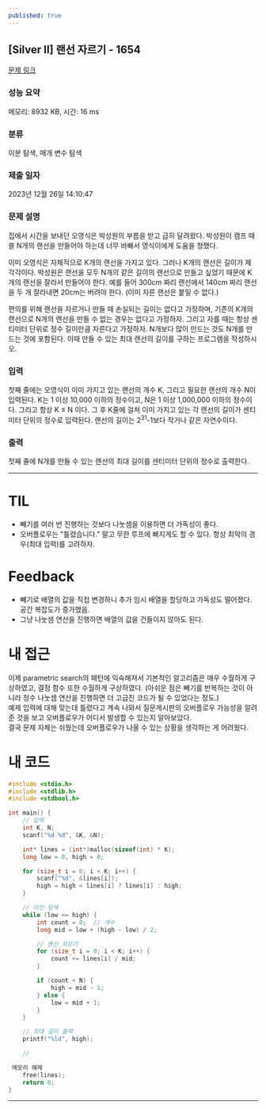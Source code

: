 ```yaml
---
published: true
---
```


## [Silver II] 랜선 자르기 - 1654

[문제 링크](https://www.acmicpc.net/problem/1654)

### 성능 요약
메모리: 8932 KB, 시간: 16 ms

### 분류
이분 탐색, 매개 변수 탐색

### 제출 일자
2023년 12월 26일 14:10:47

### 문제 설명
집에서 시간을 보내던 오영식은 박성원의 부름을 받고 급히 달려왔다. 박성원이 캠프 때 쓸 N개의 랜선을 만들어야 하는데 너무 바빠서 영식이에게 도움을 청했다.

이미 오영식은 자체적으로 K개의 랜선을 가지고 있다. 그러나 K개의 랜선은 길이가 제각각이다. 박성원은 랜선을 모두 N개의 같은 길이의 랜선으로 만들고 싶었기 때문에 K개의 랜선을 잘라서 만들어야 한다. 예를 들어 300cm 짜리 랜선에서 140cm 짜리 랜선을 두 개 잘라내면 20cm는 버려야 한다. (이미 자른 랜선은 붙일 수 없다.)

편의를 위해 랜선을 자르거나 만들 때 손실되는 길이는 없다고 가정하며, 기존의 K개의 랜선으로 N개의 랜선을 만들 수 없는 경우는 없다고 가정하자. 그리고 자를 때는 항상 센티미터 단위로 정수 길이만큼 자른다고 가정하자. N개보다 많이 만드는 것도 N개를 만드는 것에 포함된다. 이때 만들 수 있는 최대 랜선의 길이를 구하는 프로그램을 작성하시오.

### 입력
첫째 줄에는 오영식이 이미 가지고 있는 랜선의 개수 K, 그리고 필요한 랜선의 개수 N이 입력된다. K는 1 이상 10,000 이하의 정수이고, N은 1 이상 1,000,000 이하의 정수이다. 그리고 항상 K ≤ N 이다. 그 후 K줄에 걸쳐 이미 가지고 있는 각 랜선의 길이가 센티미터 단위의 정수로 입력된다. 랜선의 길이는 2<sup>31</sup>-1보다 작거나 같은 자연수이다.

### 출력
첫째 줄에 N개를 만들 수 있는 랜선의 최대 길이를 센티미터 단위의 정수로 출력한다.

---

# TIL
* 빼기를 여러 번 진행하는 것보다 나눗셈을 이용하면 더 가독성이 좋다.
* 오버플로우는 "틀렸습니다." 말고 무한 루프에 빠지게도 할 수 있다. 항상 최악의 경우(최대 입력)를 고려하자.

# Feedback
* 빼기로 배열의 값을 직접 변경하니 추가 임시 배열을 할당하고 가독성도 떨어졌다. 공간 복잡도가 증가했음.
* 그냥 나눗셈 연산을 진행하면 배열의 값을 건들이지 않아도 된다.

# 내 접근
이제 parametric search의 패턴에 익숙해져서 기본적인 알고리즘은 매우 수월하게 구상하였고, 결정 함수 또한 수월하게 구상하였다. (아쉬운 점은 빼기를 반복하는 것이 아니라 정수 나눗셈 연산을 진행하면 더 고급진 코드가 될 수 있었다는 정도.)   
예제 입력에 대해 맞는데 틀렸다고 계속 나와서 질문게시판의 오버플로우 가능성을 알려준 것을 보고 오버플로우가 어디서 발생할 수 있는지 알아보았다.   
결국 문제 자체는 쉬웠는데 오버플로우가 나올 수 있는 상황을 생각하는 게 어려웠다.

# 내 코드
```c
#include <stdio.h>
#include <stdlib.h>
#include <stdbool.h>

int main() {
    // 입력
    int K, N;
    scanf("%d %d", &K, &N);

    int* lines = (int*)malloc(sizeof(int) * K);
    long low = 0, high = 0;

    for (size_t i = 0; i < K; i++) {
        scanf("%d", &lines[i]);
        high = high < lines[i] ? lines[i] : high;
    }

    // 이진 탐색
    while (low <= high) {
        int count = 0;  // 개수
        long mid = low + (high - low) / 2;

        // 랜선 자르기
        for (size_t i = 0; i < K; i++) {
            count += lines[i] / mid;
        }

        if (count < N) {
            high = mid - 1;
        } else {
            low = mid + 1;
        }
    }

    // 최대 길이 출력
    printf("%ld", high);

    //

 메모리 해제
    free(lines);
    return 0;
}
```

---
